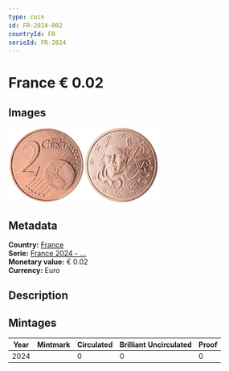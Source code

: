 ```yaml
---
type: coin
id: FR-2024-002
countryId: FR
serieId: FR-2024
---
```


# France € 0.02

## Images

<img src="../../../Images/common-2007-002.png" height="150" alt="Front image"><img src="Images/france-2024-002.png" height="150" alt="Back image">

## Metadata

**Country:** [France](../index.md)\
**Serie:** [France 2024 - ...](index.md)\
**Monetary value:** € 0.02\
**Currency:** Euro

## Description


## Mintages

| Year | Mintmark | Circulated | Brilliant Uncirculated | Proof |
| ---- | -------- | ---------- | ---------------------- | ----- |
| 2024 |  | 0 | 0 | 0 |
